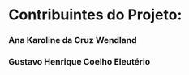 
<H1> Contribuintes do Projeto:</H1>

<h3> Ana Karoline da Cruz Wendland <h3>

<h3> Gustavo Henrique Coelho Eleutério <h3>
